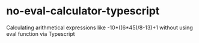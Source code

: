 # no-eval-calculator-typescript
Calculating arithmetical expressions like -10*((6*45)/8-13)+1 without using eval function via Typescript
